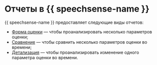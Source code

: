 # Отчеты в {{ speechsense-name }}

{{ speechsense-name }} предоставляет следующие виды отчетов:

* [Форма оценки](evaluation-form.md) — чтобы проанализировать несколько параметров оценки;
* [Сравнение](comparison.md) — чтобы сравнить несколько параметров оценки во времени;
* [Детализация](details.md) — чтобы проанализировать изменение одного параметра оценки во времени.
